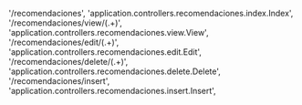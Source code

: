 '/recomendaciones', 'application.controllers.recomendaciones.index.Index',
'/recomendaciones/view/(.+)', 'application.controllers.recomendaciones.view.View',
'/recomendaciones/edit/(.+)', 'application.controllers.recomendaciones.edit.Edit',
'/recomendaciones/delete/(.+)', 'application.controllers.recomendaciones.delete.Delete',
'/recomendaciones/insert', 'application.controllers.recomendaciones.insert.Insert',